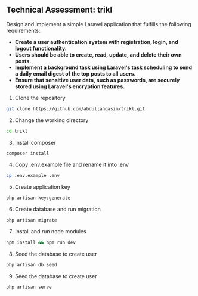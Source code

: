 ## Technical Assessment: trikl

Design and implement a simple Laravel application that fulfills the following
requirements:
- **Create a user authentication system with registration, login, and logout
functionality.**
- **Users should be able to create, read, update, and delete their own posts.**
- **Implement a background task using Laravel's task scheduling to send a
daily email digest of the top posts to all users.**
- **Ensure that sensitive user data, such as passwords, are securely stored
using Laravel's encryption features.**


1. Clone the repository

```bash
git clone https://github.com/abdullahqasim/trikl.git
```
2. Change the working directory

```bash
cd trikl
```
3. Install composer

```bash
composer install
```

4. Copy .env.example file and rename it into .env

```bash
cp .env.example .env
```

5. Create application key

```bash
php artisan key:generate
```
6. Create database and run migration

```bash
php artisan migrate
```
7. Install and run node modules

```bash
npm install && npm run dev
```
8. Seed the database to create user

```bash
php artisan db:seed
```
9. Seed the database to create user

```bash
php artisan serve
```
